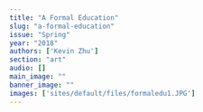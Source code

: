 ```yaml
---
title: "A Formal Education"
slug: "a-formal-education"
issue: "Spring"
year: "2018"
authors: ['Kevin Zhu']
section: "art"
audio: []
main_image: ""
banner_image: ""
images: ['sites/default/files/formaledu1.JPG']
---
```

